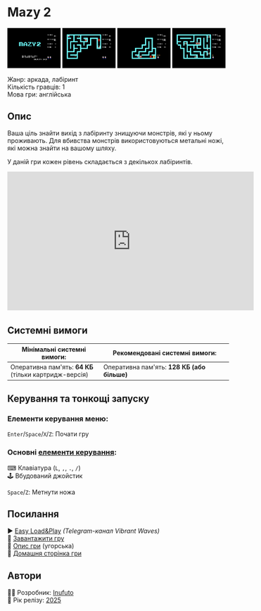 # Mazy 2

<img src="screenshots/scrn_mazy2_01.png" width="24%"> 
<img src="screenshots/scrn_mazy2_02.png" width="24%"> 
<img src="screenshots/scrn_mazy2_03.png" width="24%"> 
<img src="screenshots/scrn_mazy2_04.png" width="24%">

Жанр: аркада, лабіринт  
Кількість гравців: 1  
Мова гри: англійська  


## Опис

Ваша ціль знайти вихід з лабіринту знищуючи монстрів, які у ньому проживають. Для вбивства монстрів використовуються метальні ножі, які можна знайти на вашому шляху.

У даній гри кожен рівень складається з декількох лабіринтів.

<iframe width="560" height="315" src="https://www.youtube.com/embed/OE0lNUefKIo" title="YouTube video player" frameborder="0" allowfullscreen></iframe>

## Системні вимоги

|Мінімальні системні вимоги:|Рекомендовані системні вимоги:|
|---------------------------|------------------------------|
|Оперативна пам'ять: **64 КБ**<br>(тільки картридж-версія)|Оперативна пам'ять: **128 КБ (або більше)**|  

## Керування та тонкощі запуску
### Елементи керування меню:

`Enter`/`Space`/`X`/`Z`: Почати гру  

### Основні [елементи керування](../controllers.md):
⌨ Клавіатура (`L`, `,`, `.`, `/`)  
🕹 Вбудований джойстик  

`Space`/`Z`: Метнути ножа

## Посилання

▶ [Easy Load&Play](https://t.me/EP128k_Load_n_Play/825) *(Telegram-канал Vibrant Waves)*  
💾 [Завантажити гру](http://www.ep128.hu/Ep_Games/Prg/Mazy2.rar)  
📃 [Опис гри](http://www.ep128.hu/Games/Mazy2.htm) (угорська)  
🏡 [Домашня сторінка гри](http://inufuto.web.fc2.com/8bit/mazy2/#ep64)

## Автори
👨‍💻 Розробник: [Inufuto](../../community/inufuto.md)  
📅 Рік релізу: [2025](../release_years/2025.md)  